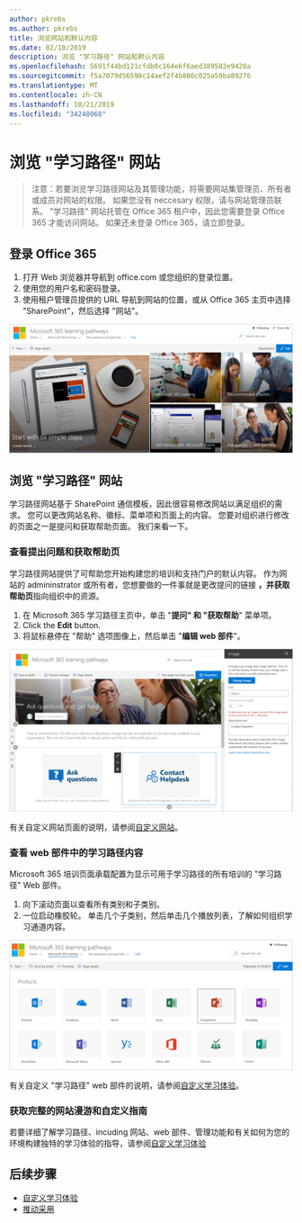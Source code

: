 ```yaml
---
author: pkrebs
ms.author: pkrebs
title: 浏览网站和默认内容
ms.date: 02/10/2019
description: 浏览 "学习路径" 网站和默认内容
ms.openlocfilehash: 5691f44bd121cfdb0c164e6f6aed389582e9420a
ms.sourcegitcommit: f5a7079d56598c14aef2f4b886c025a59ba89276
ms.translationtype: MT
ms.contentlocale: zh-CN
ms.lasthandoff: 10/21/2019
ms.locfileid: "34248068"
---
```

# <a name="explore-the-learning-pathways-site"></a>浏览 "学习路径" 网站

> 注意：若要浏览学习路径网站及其管理功能，将需要网站集管理员、所有者或成员对网站的权限。 如果您没有 neccesary 权限，请与网站管理员联系。 "学习路径" 网站托管在 Office 365 租户中，因此您需要登录 Office 365 才能访问网站。 如果还未登录 Office 365，请立即登录。 

## <a name="sign-in-to-office-365"></a>登录 Office 365 

1.  打开 Web 浏览器并导航到 office.com 或您组织的登录位置。 
2.  使用您的用户名和密码登录。
3.  使用租户管理员提供的 URL 导航到网站的位置，或从 Office 365 主页中选择 "SharePoint"，然后选择 "网站"。 

![cg-introducing](media/cg-introducing.png)

## <a name="explore-the-learning-pathways-site"></a>浏览 "学习路径" 网站

学习路径网站基于 SharePoint 通信模板，因此很容易修改网站以满足组织的需求。 您可以更改网站名称、徽标、菜单项和页面上的内容。 您要对组织进行修改的页面之一是提问和获取帮助页面。 我们来看一下。

### <a name="view-the-ask-questions-and-get-help-page"></a>查看提出问题和获取帮助页

学习路径网站提供了可帮助您开始构建您的培训和支持门户的默认内容。 作为网站的 admininstrator 或所有者，您想要做的一件事就是更改提问的链接 **，并获取帮助页**指向组织中的资源。 

1.  在 Microsoft 365 学习路径主页中，单击 "**提问" 和 "获取帮助**" 菜单项。
2.  Click the **Edit** button.
3.  将鼠标悬停在 "帮助" 选项图像上，然后单击 "**编辑 web 部件**"。

![cg-edithelp](media/cg-edithelp.png)

有关自定义网站页面的说明，请参阅[自定义网站](custom_edithelp.md)。

### <a name="view-the-learning-pathways-content-in-the-web-part"></a>查看 web 部件中的学习路径内容
Microsoft 365 培训页面承载配置为显示可用于学习路径的所有培训的 "学习路径" Web 部件。 

1. 向下滚动页面以查看所有类别和子类别。
2. 一位启动橡胶轮。 单击几个子类别，然后单击几个播放列表，了解如何组织学习通道内容。 

![cg-gotoall](media/cg-gotoall.png)

有关自定义 "学习路径" web 部件的说明，请参阅[自定义学习体验](custom_overview.md)。

### <a name="get-a-complete-site-tour-and-customization-guidance"></a>获取完整的网站漫游和自定义指南
若要详细了解学习路径、incuding 网站、web 部件、管理功能和有关如何为您的环境构建独特的学习体验的指导，请参阅[自定义学习体验](custom_overview.md)

## <a name="next-steps"></a>后续步骤
- [自定义学习体验](custom_overview.md)
- [推动采用](driveadoption.md) 
